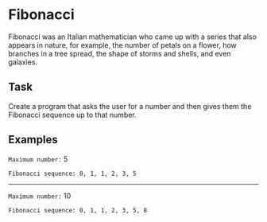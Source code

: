 # Fibonacci

Fibonacci was an Italian mathematician who came up with a series that also appears in nature, for example, the number of petals on a flower, how branches in a tree spread, the shape of storms and shells, and even galaxies.

## Task

Create a program that asks the user for a number and then gives them the Fibonacci sequence up to that number.

## Examples

`Maximum number:` 5

`Fibonacci sequence: 0, 1, 1, 2, 3, 5`

---

`Maximum number:` 10

`Fibonacci sequence: 0, 1, 1, 2, 3, 5, 8`